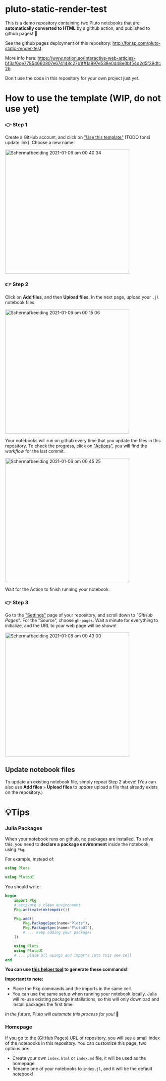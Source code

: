 # pluto-static-render-test

This is a demo repository containing two Pluto notebooks that are **automatically converted to HTML** by a github action, and published to github pages! 🌝

See the github pages deployment of this repository:
http://fonsp.com/pluto-static-render-test

More info here:
https://www.notion.so/Interactive-web-articles-bf3af6de77854660807e674148c27b1f#1a997e538e0d48e0bf54d2d5f29dfc2b

Don't use the code in this repository for your own project just yet.

# How to use the template (WIP, do not use yet)

### 👉 Step 1

Create a GitHub account, and click on ["Use this template"](https://github.com/fonsp/PlutoBlogTemplate/generate) (TODO fonsi update link). Choose a new name!

<img width="400" alt="Schermafbeelding 2021-01-06 om 00 40 34" src="https://user-images.githubusercontent.com/6933510/103711531-f7cdc800-4fb7-11eb-98b7-6ebd070a337b.png">

### 👉 Step 2

Click on **Add files**, and then **Upload files**. In the next page, upload your `.jl` notebook files.

<img width="400" alt="Schermafbeelding 2021-01-06 om 00 15 06" src="https://user-images.githubusercontent.com/6933510/103710071-67da4f00-4fb4-11eb-9943-b66f26119d36.png">

Your notebooks will run on github every time that you update the files in this repository. To check the progress, click on ["Actions"](./actions), you will find the _workflow_ for the last commit.

<img width="400" alt="Schermafbeelding 2021-01-06 om 00 45 25" src="https://user-images.githubusercontent.com/6933510/103711844-978b5600-4fb8-11eb-8b1b-1e5bdacc1c85.png">

Wait for the Action to finish running your notebook.

### 👉 Step 3

Go to the ["Settings"](./settings) page of your repository, and scroll down to _"GitHub Pages"_. For the "Source", choose `gh-pages`. Wait a minute for everything to initialize, and the URL to your web page will be shown!

<img width="400" alt="Schermafbeelding 2021-01-06 om 00 43 00" src="https://user-images.githubusercontent.com/6933510/103711695-43807180-4fb8-11eb-9ba8-a96a70612177.png">

## Update notebook files

To update an existing notebook file, simply repeat Step 2 above! (You can also use **Add files** `>` **Upload files** to _update_ upload a file that already exists on the repository.)

# 💡Tips

### Julia Packages

When your notebook runs on github, no packages are installed. To solve this, you need to **declare a package environment** inside the notebook, using `Pkg`.

For example, instead of:

```julia
using Plots
```

```julia
using PlutoUI
```

You should write:

```julia
begin
    import Pkg
    # activate a clean environment
    Pkg.activate(mktempdir())

    Pkg.add([
        Pkg.PackageSpec(name="Plots"),
        Pkg.PackageSpec(name="PlutoUI"),
        # ... keep adding your packages
    ])

    using Plots
    using PlutoUI
    # ... place all usings and imports into this one cell
end
```

**You can use [this helper tool](https://fonsp.com/article-test-3/pkghelper.html) to generate these commands!**

**Important to note:**

-   Place the Pkg commands and the imports in the same cell.
-   You can use the same setup when running your notebook locally. Julia will re-use existing package installations, so this will only download and install packages the first time.

_In the future, Pluto will automate this process for you!_ 🙈

### Homepage

If you go to the (GitHub Pages) URL of repository, you will see a small index of the notebooks in this repository. You can customize this page, two options are:

-   Create your own `index.html` or `index.md` file, it will be used as the homepage.
-   Rename one of your notebooks to `index.jl`, and it will be the default notebook!
